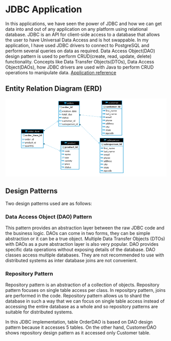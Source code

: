 # __JDBC Application__
In this applications, we have seen the power of JDBC and how we can get data into and out of any application on any platform using relational database. JDBC is an API for client-side access to a database that allows the user to have Universal Data Access and is hot swappable. 
In my application, I have used JDBC drivers to connect to PostgreSQL and perform several queries on data as required. Data Access Object(DAO) design pattern is used to perform CRUD(create, read, update, delete) functionality. Concepts like Data Transfer Objects(DTOs), Data Access Object(DAOs), how JDBC drivers are used with Java to perform CRUD operations to manipulate data. 
[Application reference](https://www.lynda.com/Java-tutorials/Welcome-Java-Database-Connectivity-JDBC/779748/5033987-4.html?org=torontopubliclibrary.ca)


## __Entity Relation Diagram (ERD)__

![ERD](./assets/HPlusSport_JDBC.png)

## __Design Patterns__

Two design patterns used are as follows: 

### __Data Access Object (DAO) Pattern__
This pattern provides an abstraction layer between the raw JDBC code and the business logic. DAOs can come in two forms, they can be simple abstraction or it can be a true object. Multiple Data Transfer Objects (DTOs) with DAOs as a pure abstraction layer is also very popular.
DAO provides specific data operations without exposing details of the database. DAO classes access multiple databases. They are not recommended to use with distributed systems as inter database joins are not convenient. 

### __Repository Pattern__ 
Repository pattern is an abstraction of a collection of objects. Repository pattern focuses on single table access per class. In repositpry pattern, joins are performed in the code. Repository pattern allows us to shard the database in such a way that we can focus on single table access instead of accessing the entire database as a whole and so repository patterns are suitable for distributed systems. 

In this JDBC implementation, table OrderDAO is based on DAO design pattern because it accesses 5 tables. On the other hand, CustomerDAO shows repository design pattern as it accessed only Customer table. 

